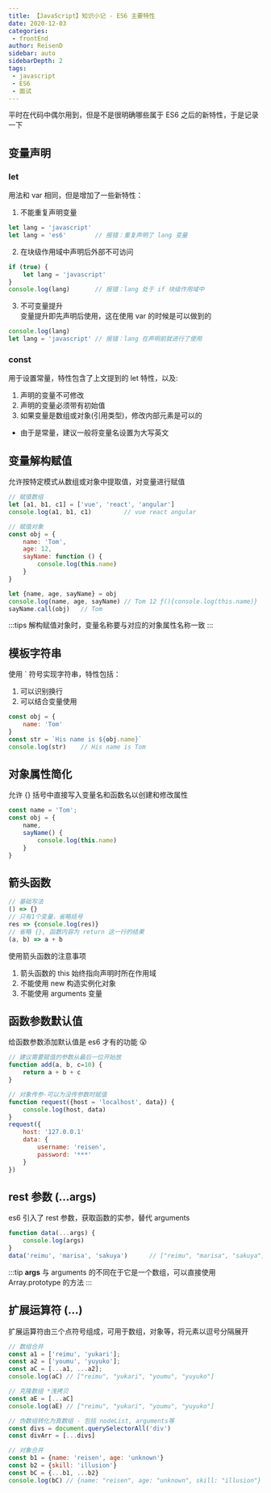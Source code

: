 ```yaml
---
title: 【JavaScript】知识小记 - ES6 主要特性
date: 2020-12-03
categories:
 - frontEnd
author: ReisenD
sidebar: auto
sidebarDepth: 2
tags:
 - javascript
 - ES6
 - 面试
---
```


平时在代码中偶尔用到，但是不是很明确哪些属于 ES6 之后的新特性，于是记录一下

## 变量声明

### let 
用法和 var 相同，但是增加了一些新特性：  
1. 不能重复声明变量
```js
let lang = 'javascript'
let lang = 'es6'        // 报错：重复声明了 lang 变量
```
2. 在块级作用域中声明后外部不可访问
```js
if (true) {
    let lang = 'javascript'
}
console.log(lang)       // 报错：lang 处于 if 块级作用域中
```

3. 不可变量提升  
变量提升即先声明后使用，这在使用 var 的时候是可以做到的
```js
console.log(lang)
let lang = 'javascript' // 报错：lang 在声明前就进行了使用
```

### const
用于设置常量，特性包含了上文提到的 let 特性，以及:  
1. 声明的变量不可修改  
2. 声明的变量必须带有初始值  
3. 如果变量是数组或对象(引用类型)，修改内部元素是可以的
* 由于是常量，建议一般将变量名设置为大写英文

## 变量解构赋值
允许按特定模式从数组或对象中提取值，对变量进行赋值
```js
// 赋值数组
let [a1, b1, c1] = ['vue', 'react', 'angular']
console.log(a1, b1, c1)         // vue react angular

// 赋值对象
const obj = {
    name: 'Tom',
    age: 12,
    sayName: function () {
        console.log(this.name)
    }
}

let {name, age, sayName} = obj
console.log(name, age, sayName) // Tom 12 ƒ(){console.log(this.name)}
sayName.call(obj)   // Tom
```
:::tips
解构赋值对象时，变量名称要与对应的对象属性名称一致
:::

## 模板字符串
使用 ` 符号实现字符串，特性包括：
1. 可以识别换行
2. 可以结合变量使用
```js
const obj = {
    name: 'Tom'
}
const str = `His name is ${obj.name}`
console.log(str)    // His name is Tom
```


## 对象属性简化
允许 {} 括号中直接写入变量名和函数名以创建和修改属性
```js
const name = 'Tom';
const obj = {
    name,
    sayName() {
        console.log(this.name)
    }
}

```

## 箭头函数
```js
// 基础写法
() => {}
// 只有1个变量，省略括号
res => {console.log(res)}
// 省略 {}, 函数内容为 return 这一行的结果
(a, b) => a + b
```
使用箭头函数的注意事项
1. 箭头函数的 this 始终指向声明时所在作用域  
2. 不能使用 new 构造实例化对象  
3. 不能使用 arguments 变量


## 函数参数默认值
给函数参数添加默认值是 es6 才有的功能 😮
```js
// 建议需要赋值的参数从最后一位开始放
function add(a, b, c=10) {
    return a + b + c
}

// 对象传参-可以为没传参数时赋值
function request({host = 'localhost', data}) {
    console.log(host, data)
}
request({
    host: '127.0.0.1'
    data: {
        username: 'reisen',
        password: '***'
    }
})
```

## rest 参数 (...args)
es6 引入了 rest 参数，获取函数的实参，替代 arguments
```js
function data(...args) {
    console.log(args)
}
data('reimu', 'marisa', 'sakuya')      // ["reimu", "marisa", "sakuya"]
```
:::tip
**args** 与 arguments 的不同在于它是一个数组，可以直接使用 Array.prototype 的方法
:::

## 扩展运算符 (...)
扩展运算符由三个点符号组成，可用于数组，对象等，将元素以逗号分隔展开
```js
// 数组合并
const a1 = ['reimu', 'yukari'];
const a2 = ['youmu', 'yuyuko'];
const aC = [...a1, ...a2];
console.log(aC) // ["reimu", "yukari", "youmu", "yuyuko"]

// 克隆数组 *浅拷贝
const aE = [...aC]
console.log(aE) // ["reimu", "yukari", "youmu", "yuyuko"]

// 伪数组转化为真数组 - 包括 nodeList, arguments等
const divs = document.querySelectorAll('div')
const divArr = [...divs]

// 对象合并
const b1 = {name: 'reisen', age: 'unknown'}
const b2 = {skill: 'illusion'}
const bC = {...b1, ...b2}
console.log(bC) // {name: "reisen", age: "unknown", skill: "illusion"}
```